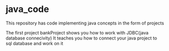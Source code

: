 # java_code
This repository has code implementing java concepts in the form of projects


The first project bankProject shows you how to work with JDBC(java database connecivity) 
It teaches you how to connect your java project to sql database and work on it
